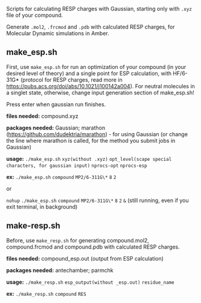 Scripts for calculating RESP charges with Gaussian, starting only with `.xyz` file of your compound. 

Generate `.mol2`, `.frcmod` and `.pdb` with calculated RESP charges, for Molecular Dynamic simulations in Amber.

## make_esp.sh
First, use `make_esp.sh` for run an optimization of your compound (in your desired level of theory) and a single point for ESP calculation, with HF/6-31G* (protocol for RESP charges, read more in https://pubs.acs.org/doi/abs/10.1021/j100142a004). 
For neutral molecules in a singlet state, otherwise, change input generation section of make_esp.sh!

Press enter when gaussian run finishes.

**files needed:** compound.xyz

**packages needed:** Gaussian; marathon (https://github.com/dudektria/marathon) - for using Gaussian (or change the line where marathon is called, for the method you submit jobs in Gaussian)

**usage:** `./make_esp.sh` `xyz(without .xyz)` `opt_level(scape special characters, for gaussian input)` `nprocs-opt` `nprocs-esp`

**ex:** `./make_esp.sh` `compound` `MP2/6-311G\*` `8` `2`

   or  

   `nohup` `./make_esp.sh` `compound` `MP2/6-311G\*` `8` `2` `&`  (still running, even if you exit terminal, in background)

## make-resp.sh
Before, use `make_resp.sh` for generating compound.mol2, compound.frcmod and compound.pdb with calculated RESP charges.

**files needed:** compound_esp.out (output from ESP calculation)

**packages needed:** antechamber; parmchk

**usage:** `./make_resp.sh`  `esp_output(without _esp.out)`  `residue_name`

   **ex:** `./make_resp.sh` `compound` `RES`
